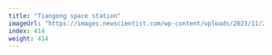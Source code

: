 ```yaml
---
title: "Tiangong space station"
imageUrl: "https://images.newscientist.com/wp-content/uploads/2023/11/28105458/SEI_181884485.jpg?width=600"
index: 414
weight: 414
---
```

